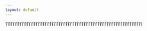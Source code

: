 ```yaml
---
layout: default
---
```


11111111111111111111111111111111111111111111111111111111111111111111111111111
